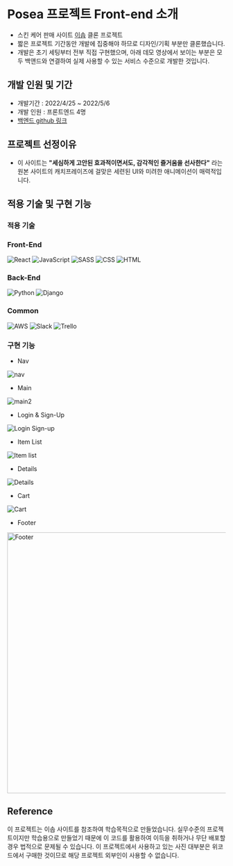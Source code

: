 # Posea 프로젝트 Front-end 소개

- 스킨 케어 판매 사이트 [이솝](https://www.aesop.com/kr/) 클론 프로젝트
- 짧은 프로젝트 기간동안 개발에 집중해야 하므로 디자인/기획 부분만 클론했습니다.
- 개발은 초기 세팅부터 전부 직접 구현했으며, 아래 데모 영상에서 보이는 부분은 모두 백앤드와 연결하여 실제 사용할 수 있는 서비스 수준으로 개발한 것입니다.

## 개발 인원 및 기간

- 개발기간 : 2022/4/25 ~ 2022/5/6
- 개발 인원 : 프론트엔드 4명
- [백엔드 github 링크](https://github.com/wecode-bootcamp-korea/32-1st-Posea-backend)

## 프로젝트 선정이유

- 이 사이트는 **"세심하게 고안된 효과적이면서도, 감각적인 즐거움을 선사한다"** 라는 원본 사이트의 캐치프레이즈에 걸맞은 세련된 UI와 미려한 애니메이션이 매력적입니다.

## 적용 기술 및 구현 기능

### 적용 기술

### Front-End
![React](https://img.shields.io/badge/React-20232A?style=for-the-badge&logo=react&logoColor=61DAFB)
![JavaScript](https://img.shields.io/badge/JavaScript-F7DF1E?style=for-the-badge&logo=javascript&logoColor=black)
![SASS](https://img.shields.io/badge/Sass-CC6699?style=for-the-badge&logo=sass&logoColor=white)
![CSS](https://img.shields.io/badge/CSS3-1572B6?style=for-the-badge&logo=css3&logoColor=white)
![HTML](https://img.shields.io/badge/HTML5-E34F26?style=for-the-badge&logo=html5&logoColor=white)

### Back-End 
![Python](https://img.shields.io/badge/Python-3776AB?style=for-the-badge&logo=python&logoColor=white)
![Django](https://img.shields.io/badge/Django-092E20?style=for-the-badge&logo=django&logoColor=white)

### Common
![AWS](https://img.shields.io/badge/Amazon_AWS-232F3E?style=for-the-badge&logo=amazon-aws&logoColor=white)
![Slack](https://img.shields.io/badge/Slack-4A154B?style=for-the-badge&logo=slack&logoColor=white)
![Trello](https://img.shields.io/badge/Trello-0052CC?style=for-the-badge&logo=trello&logoColor=white)


### 구현 기능

- Nav

![nav](https://user-images.githubusercontent.com/91944649/167323476-463c1465-12c4-4ac6-8f7b-4dc5b59385fb.gif)

- Main

![main2](https://user-images.githubusercontent.com/91944649/167325496-447851da-0d2d-4c6e-baab-98e5a674fa24.gif)


- Login & Sign-Up

![Login   Sign-up](https://user-images.githubusercontent.com/91944649/167324502-3844a16d-691d-48f2-adf9-22271cdeb2ed.gif)

- Item List

![Item list](https://user-images.githubusercontent.com/91944649/167324769-420ab710-02fc-4e15-8c1c-ab374dd89c88.gif)

- Details

![Details](https://user-images.githubusercontent.com/91944649/167324869-2d30cdf5-0069-458e-bf82-e2e6d1106650.gif)

- Cart

![Cart](https://user-images.githubusercontent.com/91944649/167324948-b2dab4f8-b502-4f84-a039-af08135ad88e.gif)

- Footer

<img width="600" alt="Footer" src="https://user-images.githubusercontent.com/91944649/167325342-23ac7fe3-74a6-429e-81da-6816caf7e77d.png">


## Reference

이 프로젝트는 이솝 사이트를 참조하여 학습목적으로 만들었습니다.
실무수준의 프로젝트이지만 학습용으로 만들었기 때문에 이 코드를 활용하여 이득을 취하거나 무단 배포할 경우 법적으로 문제될 수 있습니다.
이 프로젝트에서 사용하고 있는 사진 대부분은 위코드에서 구매한 것이므로 해당 프로젝트 외부인이 사용할 수 없습니다.
